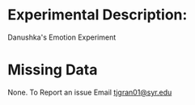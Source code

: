 # Experimental Description:

Danushka's Emotion Experiment

# Missing Data

None. To Report an issue Email tjgran01@syr.edu
